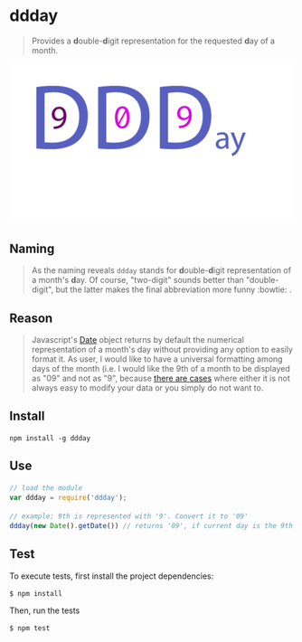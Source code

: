 # ddday
> Provides a **d**ouble-**d**igit representation for the requested **d**ay of a month.

![](ddday_logo.png)

## Naming
> As the naming reveals `ddday` stands for **d**ouble-**d**igit representation of a month's **d**ay. Of course, "two-digit" sounds better than "double-digit", but the latter makes the final abbreviation more funny :bowtie: .

## Reason
> Javascript's [Date](https://developer.mozilla.org/en-US/docs/Web/JavaScript/Reference/Global_Objects/Date) object returns by default the numerical representation of a month's day without providing any option to easily format it. As user, I would like to have a universal formatting among days of the month (i.e. I would like the 9th of a month to be displayed as "09" and not as "9", because [there are cases](https://github.com/anniversaries/greek-namedays/blob/master/namedays.js) where either it is not always easy to modify your data or you simply do not want to.

## Install
```
npm install -g ddday
```

## Use
```javascript
// load the module
var ddday = require('ddday');

// example: 9th is represented with '9'. Convert it to '09'
ddday(new Date().getDate()) // returns '09', if current day is the 9th of the month
```

## Test
To execute tests, first install the project dependencies:

```
$ npm install
```

Then, run the tests
```
$ npm test
```
